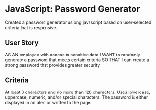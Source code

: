 # JavaScript: Password Generator

Created a password generator usiong javascript based on user-selected criteria that is responsive.


## User Story

AS AN employee with access to sensitive data
I WANT to randomly generate a password that meets certain criteria
SO THAT I can create a strong password that provides greater security

## Criteria

At least 8 characters and no more than 128 characters.
Uses lowercase, uppercase, numeric, and/or special characters.
The password is either displayed in an alert or written to the page.


